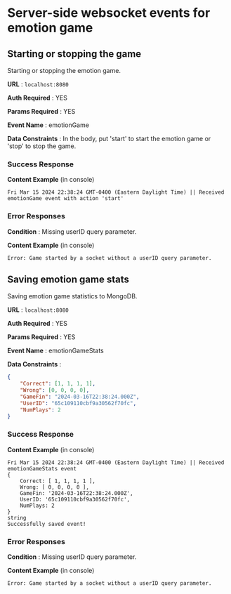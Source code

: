 # Server-side websocket events for emotion game

## Starting or stopping the game

Starting or stopping the emotion game.

**URL** : `localhost:8080`

**Auth Required** : YES

**Params Required** : YES

**Event Name** : emotionGame

**Data Constraints** : In the body, put 'start' to start the emotion game or 'stop' to stop the game.

### Success Response

**Content Example** (in console)

```
Fri Mar 15 2024 22:38:24 GMT-0400 (Eastern Daylight Time) || Received emotionGame event with action 'start'
```

### Error Responses

**Condition** : Missing userID query parameter.

**Content Example** (in console)

```
Error: Game started by a socket without a userID query parameter.
```

## Saving emotion game stats

Saving emotion game statistics to MongoDB. 

**URL** : `localhost:8080`

**Auth Required** : YES

**Params Required** : YES

**Event Name** : emotionGameStats

**Data Constraints** : 

```json
{
    "Correct": [1, 1, 1, 1],
    "Wrong": [0, 0, 0, 0],
    "GameFin": "2024-03-16T22:38:24.000Z",
    "UserID": "65c109110cbf9a30562f70fc",
    "NumPlays": 2
}
```

### Success Response

**Content Example** (in console)

```
Fri Mar 15 2024 22:38:24 GMT-0400 (Eastern Daylight Time) || Received emotionGameStats event
{
    Correct: [ 1, 1, 1, 1 ],
    Wrong: [ 0, 0, 0, 0 ],
    GameFin: '2024-03-16T22:38:24.000Z',
    UserID: '65c109110cbf9a30562f70fc',
    NumPlays: 2
}
string
Successfully saved event!
```

### Error Responses

**Condition** : Missing userID query parameter.

**Content Example** (in console)

```
Error: Game started by a socket without a userID query parameter.
```
